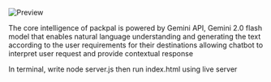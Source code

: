 ![Preview](https://github.com/user-attachments/assets/a5eb79ca-bc66-449c-94f8-caa1bd831adf)


The core intelligence of packpal is powered by Gemini API, Gemini 2.0 flash model that enables natural language understanding and generating the text according to the user requirements for their destinations allowing chatbot to interpret user request and provide contextual response

In terminal, write node server.js then run index.html using live server
